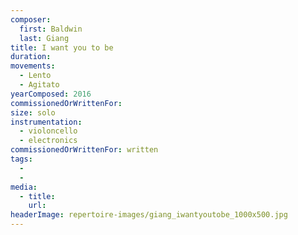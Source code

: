 ```yaml
---
composer:
  first: Baldwin
  last: Giang
title: I want you to be
duration:
movements:
  - Lento
  - Agitato
yearComposed: 2016
commissionedOrWrittenFor:
size: solo
instrumentation:
  - violoncello
  - electronics
commissionedOrWrittenFor: written
tags:
  -
  -
media:
  - title:
    url:
headerImage: repertoire-images/giang_iwantyoutobe_1000x500.jpg
---
```

